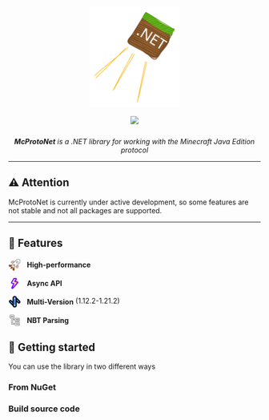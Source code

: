 ﻿<h1 align="center">
     <img height="200" alt="Fiber" src="icon.svg">


  <br>
  <a href="https://www.nuget.org/packages/McProtoNet">
    <img src="https://img.shields.io/nuget/v/McProtoNet?style=for-the-badge">
  </a>

</h1>
<p align="center">
  <em>
    <b>McProtoNet</b> is a .NET library for working with the Minecraft Java Edition protocol 
    </em>
</p>

---
## ⚠️ **Attention**
McProtoNet is currently under active development, so some features are not stable and not all packages are supported.

---

## 🎯 Features


<ul style="list-style-type: none; padding-left: 0;">
    <li style="vertical-align: middle">
        <img valign="middle" src="assets/performance.svg" alt="Icon 1" style="width: 25px;vertical-align: middle; margin-right: 8px;">
        <strong style="vertical-align: middle">High-performance</strong>
    </li>
    <li style="margin-top: 12px">
        <img src="assets/async.svg" alt="Icon 2" style="width: 25px; vertical-align: middle; margin-right: 8px">
        <strong style="vertical-align: middle">Async API</strong>
    </li>
    <li style="margin-top: 12px">
        <img src="assets/multiversion.svg" alt="Icon 3" style="width: 25px; vertical-align: middle; margin-right: 8px;">
        <strong style="vertical-align: middle">Multi-Version</strong> (1.12.2-1.21.2)
    </li>
    <li style="margin-top: 12px">
        <img src="assets/nbt.svg" alt="Icon 3" style="width: 25px; vertical-align: middle; margin-right: 8px;">
        <strong style="vertical-align: middle">NBT Parsing</strong>
    </li>
</ul>

## 🚀 Getting started

You can use the library in two different ways

### From NuGet

### Build source code


